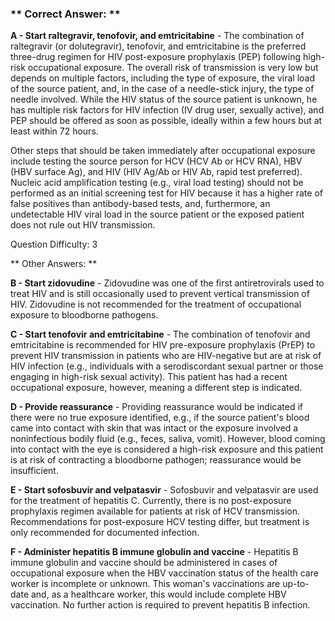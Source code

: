 ### ** Correct Answer: **

**A - Start raltegravir, tenofovir, and emtricitabine** - The combination of raltegravir (or dolutegravir), tenofovir, and emtricitabine is the preferred three-drug regimen for HIV post-exposure prophylaxis (PEP) following high-risk occupational exposure. The overall risk of transmission is very low but depends on multiple factors, including the type of exposure, the viral load of the source patient, and, in the case of a needle-stick injury, the type of needle involved. While the HIV status of the source patient is unknown, he has multiple risk factors for HIV infection (IV drug user, sexually active), and PEP should be offered as soon as possible, ideally within a few hours but at least within 72 hours.

Other steps that should be taken immediately after occupational exposure include testing the source person for HCV (HCV Ab or HCV RNA), HBV (HBV surface Ag), and HIV (HIV Ag/Ab or HIV Ab, rapid test preferred). Nucleic acid amplification testing (e.g., viral load testing) should not be performed as an initial screening test for HIV because it has a higher rate of false positives than antibody-based tests, and, furthermore, an undetectable HIV viral load in the source patient or the exposed patient does not rule out HIV transmission.

Question Difficulty: 3

** Other Answers: **

**B - Start zidovudine** - Zidovudine was one of the first antiretrovirals used to treat HIV and is still occasionally used to prevent vertical transmission of HIV. Zidovudine is not recommended for the treatment of occupational exposure to bloodborne pathogens.

**C - Start tenofovir and emtricitabine** - The combination of tenofovir and emtricitabine is recommended for HIV pre-exposure prophylaxis (PrEP) to prevent HIV transmission in patients who are HIV-negative but are at risk of HIV infection (e.g., individuals with a serodiscordant sexual partner or those engaging in high-risk sexual activity). This patient has had a recent occupational exposure, however, meaning a different step is indicated.

**D - Provide reassurance** - Providing reassurance would be indicated if there were no true exposure identified, e.g., if the source patient's blood came into contact with skin that was intact or the exposure involved a noninfectious bodily fluid (e.g., feces, saliva, vomit). However, blood coming into contact with the eye is considered a high-risk exposure and this patient is at risk of contracting a bloodborne pathogen; reassurance would be insufficient.

**E - Start sofosbuvir and velpatasvir** - Sofosbuvir and velpatasvir are used for the treatment of hepatitis C. Currently, there is no post-exposure prophylaxis regimen available for patients at risk of HCV transmission. Recommendations for post-exposure HCV testing differ, but treatment is only recommended for documented infection.

**F - Administer hepatitis B immune globulin and vaccine** - Hepatitis B immune globulin and vaccine should be administered in cases of occupational exposure when the HBV vaccination status of the health care worker is incomplete or unknown. This woman's vaccinations are up-to-date and, as a healthcare worker, this would include complete HBV vaccination. No further action is required to prevent hepatitis B infection.

